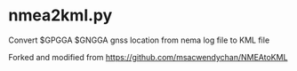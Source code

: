 # nmea2kml.py

Convert $GPGGA $GNGGA gnss location from nema log file to KML file

Forked and modified from
https://github.com/msacwendychan/NMEAtoKML